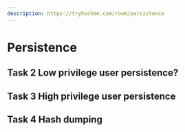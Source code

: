 ```yaml
---
description: https://tryhackme.com/room/persistence
---
```


# Persistence

## Task 2 Low privilege user persistence?

## Task 3 High privilege user persistence

## Task 4 Hash dumping

